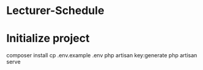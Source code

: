 # Lecturer-Schedule

Initialize project
==================
composer install
cp .env.example .env
php artisan key:generate
php artisan serve
